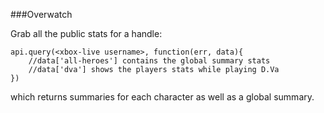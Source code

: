 ###Overwatch

Grab all the public stats for a handle:

	api.query(<xbox-live username>, function(err, data){
		//data['all-heroes'] contains the global summary stats
		//data['dva'] shows the players stats while playing D.Va
	})

which returns summaries for each character as well as a global summary.
